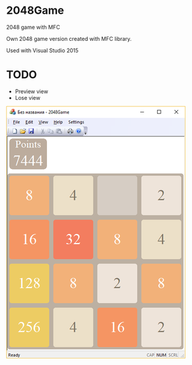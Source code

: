 # 2048Game
2048 game with MFC

Own 2048 game version created with MFC library.

Used with Visual Studio 2015 

# TODO
* Preview view
* Lose view

![Screenshot](/screenshots/1.png)
